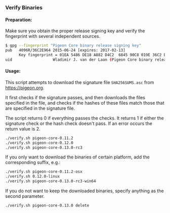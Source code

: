 ### Verify Binaries

#### Preparation:

Make sure you obtain the proper release signing key and verify the fingerprint with several independent sources.

```sh
$ gpg --fingerprint "Pigeon Core binary release signing key"
pub   4096R/36C2E964 2015-06-24 [expires: 2017-02-13]
      Key fingerprint = 01EA 5486 DE18 A882 D4C2  6845 90C8 019E 36C2 E964
uid                  Wladimir J. van der Laan (Pigeon Core binary release signing key) <laanwj@gmail.com>
```

#### Usage:

This script attempts to download the signature file `SHA256SUMS.asc` from https://pigeon.org.

It first checks if the signature passes, and then downloads the files specified in the file, and checks if the hashes of these files match those that are specified in the signature file.

The script returns 0 if everything passes the checks. It returns 1 if either the signature check or the hash check doesn't pass. If an error occurs the return value is 2.


```sh
./verify.sh pigeon-core-0.11.2
./verify.sh pigeon-core-0.12.0
./verify.sh pigeon-core-0.13.0-rc3
```

If you only want to download the binaries of certain platform, add the corresponding suffix, e.g.:

```sh
./verify.sh pigeon-core-0.11.2-osx
./verify.sh 0.12.0-linux
./verify.sh pigeon-core-0.13.0-rc3-win64
```

If you do not want to keep the downloaded binaries, specify anything as the second parameter.

```sh
./verify.sh pigeon-core-0.13.0 delete
```
